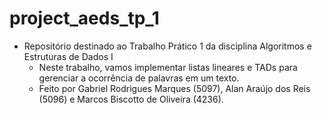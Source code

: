 # project_aeds_tp_1
+ Repositório destinado ao Trabalho Prático 1 da disciplina Algoritmos e Estruturas de Dados I
    - Neste trabalho, vamos implementar listas lineares e TADs para gerenciar a ocorrência de palavras em um texto.
    - Feito por Gabriel Rodrigues Marques (5097), Alan Araújo dos Reis (5096) e Marcos Biscotto de Oliveira (4236).
